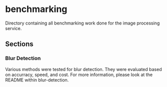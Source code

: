 # benchmarking
Directory containing all benchmarking work done for the image processing service. 

## Sections
### Blur Detection
Various methods were tested for blur detection. They were evaluated based on accurracy, speed, and cost. 
For more information, please look at the README within blur-detection. 
